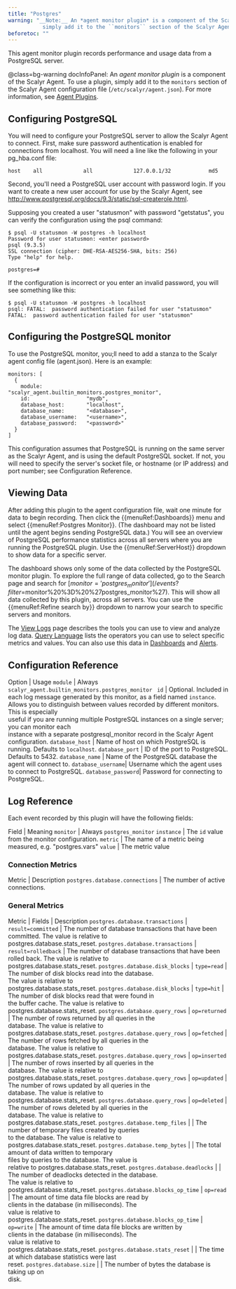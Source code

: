 ```yaml
---
title: "Postgres"
warning: "__Note:__ An *agent monitor plugin* is a component of the Scalyr Agent. To use a plugin,
           simply add it to the ``monitors`` section of the Scalyr Agent configuration file (``/etc/scalyr/agent.json``)."
beforetoc: ""
---
```


This agent monitor plugin records performance and usage data from a PostgreSQL server.

@class=bg-warning docInfoPanel: An *agent monitor plugin* is a component of the Scalyr Agent. To use a plugin,
simply add it to the ``monitors`` section of the Scalyr Agent configuration file (``/etc/scalyr/agent.json``).
For more information, see [Agent Plugins](/help/scalyr-agent#plugins).


## Configuring PostgreSQL

You will need to configure your PostgreSQL server to allow the Scalyr Agent to connect. First, make sure password
authentication is enabled for connections from localhost. You will need a line like the following in your pg_hba.conf
file:

    host    all             all             127.0.0.1/32            md5

Second, you'll need a PostgreSQL user account with password login. If you want to create a new user account for use
by the Scalyr Agent, see http://www.postgresql.org/docs/9.3/static/sql-createrole.html.

Supposing you created a user "statusmon" with password "getstatus", you can verify the configuration using the psql
command:

    $ psql -U statusmon -W postgres -h localhost
    Password for user statusmon: <enter password>
    psql (9.3.5)
    SSL connection (cipher: DHE-RSA-AES256-SHA, bits: 256)
    Type "help" for help.

    postgres=#

If the configuration is incorrect or you enter an invalid password, you will see something like this:

    $ psql -U statusmon -W postgres -h localhost
    psql: FATAL:  password authentication failed for user "statusmon"
    FATAL:  password authentication failed for user "statusmon"


## Configuring the PostgreSQL monitor

To use the PostgreSQL monitor, you;ll need to add a stanza to the Scalyr agent config file (agent.json). Here is an
example:

    monitors: [
      {
        module:              "scalyr_agent.builtin_monitors.postgres_monitor",
        id:                  "mydb",
        database_host:       "localhost",
        database_name:       "<database>",
        database_username:   "<username>",
        database_password:   "<password>"
      }
    ]

This configuration assumes that PostgreSQL is running on the same server as the Scalyr Agent, and is using the default
PostgreSQL socket. If not, you will need to specify the server's socket file, or hostname (or IP address) and port number;
see Configuration Reference.


## Viewing Data

After adding this plugin to the agent configuration file, wait one minute for data to begin recording. Then
click the {{menuRef:Dashboards}} menu and select {{menuRef:Postgres Monitor}}. (The dashboard may not be listed until
the agent begins sending PostgreSQL data.) You will see an overview of PostgreSQL performance statistics across all
servers where you are running the PostgreSQL plugin. Use the {{menuRef:ServerHost}} dropdown to show data for a
specific server.

The dashboard shows only some of the data collected by the PostgreSQL monitor plugin. To explore the full range
of data collected, go to the Search page and search for [$monitor = 'postgres_monitor'](/events?filter=$monitor%20%3D%20%27postgres_monitor%27).
This will show all data collected by this plugin, across all servers. You can use the {{menuRef:Refine search by}}
dropdown to narrow your search to specific servers and monitors.

The [View Logs](/help/view) page describes the tools you can use to view and analyze log data.
[Query Language](/help/query-language) lists the operators you can use to select specific metrics and values.
You can also use this data in [Dashboards](/help/dashboards) and [Alerts](/help/alerts).


## Configuration Reference

Option               | Usage
``module``           | Always ``scalyr_agent.builtin_monitors.postgres_monitor ``
``id``               | Optional. Included in each log message generated by this monitor, as a field named ``instance``. \
                              Allows you to distinguish between values recorded by different monitors. This is especially \
                              useful if you are running multiple PostgreSQL instances on a single server; you can monitor each \
                              instance with a separate postgresql_monitor record in the Scalyr Agent configuration.
``database_host``    | Name of host on which PostgreSQL is running. Defaults to ``localhost``.
``database_port``    | ID of the port to PostgreSQL. Defaults to 5432.
``database_name``    | Name of the PostgreSQL database the agent will connect to.
``database_username``| Username which the agent uses to connect to PostgreSQL.
``database_password``| Password for connecting to PostgreSQL.


## Log Reference

Each event recorded by this plugin will have the following fields:

Field                    | Meaning
``monitor``              | Always ``postgres_monitor``
``instance``             | The ``id`` value from the monitor configuration.
``metric``               | The name of a metric being measured, e.g. "postgres.vars"
``value``                | The metric value


### Connection Metrics

Metric                            | Description
``postgres.database.connections`` | The number of active connections.

### General Metrics

Metric                               | Fields                | Description
``postgres.database.transactions``   | ``result=committed``  | The number of database transactions that have been \
                                                                        committed.  The value is relative to \
                                                                        postgres.database.stats_reset.
``postgres.database.transactions``   | ``result=rolledback`` | The number of database transactions that have been \
                                                                        rolled back.  The value is relative to \
                                                                        postgres.database.stats_reset.
``postgres.database.disk_blocks``    | ``type=read``         | The number of disk blocks read into the database.  \
                                                                        The value is relative to \
                                                                        postgres.database.stats_reset.
``postgres.database.disk_blocks``    | ``type=hit``          | The number of disk blocks read that were found in \
                                                                        the buffer cache.  The value is relative to \
                                                                        postgres.database.stats_reset.
``postgres.database.query_rows``     | ``op=returned``       | The number of rows returned by all queries in the \
                                                                        database.  The value is relative to \
                                                                        postgres.database.stats_reset.
``postgres.database.query_rows``     | ``op=fetched``        | The number of rows fetched by all queries in the \
                                                                        database.  The value is relative to \
                                                                        postgres.database.stats_reset.
``postgres.database.query_rows``     | ``op=inserted``       | The number of rows inserted by all queries in the \
                                                                        database.  The value is relative to \
                                                                        postgres.database.stats_reset.
``postgres.database.query_rows``     | ``op=updated``        | The number of rows updated by all queries in the \
                                                                        database.  The value is relative to \
                                                                        postgres.database.stats_reset.
``postgres.database.query_rows``     | ``op=deleted``        | The number of rows deleted by all queries in the \
                                                                        database.  The value is relative to \
                                                                        postgres.database.stats_reset.
``postgres.database.temp_files``     |                       | The number of temporary files created by queries \
                                                                        to the database.  The value is relative to \
                                                                        postgres.database.stats_reset.
``postgres.database.temp_bytes``     |                       | The total amount of data written to temporary \
                                                                        files by queries to the database.  The value is \
                                                                        relative to postgres.database.stats_reset.
``postgres.database.deadlocks``      |                       | The number of deadlocks detected in the database.  \
                                                                        The value is relative to \
                                                                        postgres.database.stats_reset.
``postgres.database.blocks_op_time`` | ``op=read``           | The amount of time data file blocks are read by \
                                                                        clients in the database (in milliseconds).  The \
                                                                        value is relative to \
                                                                        postgres.database.stats_reset.
``postgres.database.blocks_op_time`` | ``op=write``          | The amount of time data file blocks are written by \
                                                                        clients in the database (in milliseconds).  The \
                                                                        value is relative to \
                                                                        postgres.database.stats_reset.
``postgres.database.stats_reset``    |                       | The time at which database statistics were last \
                                                                        reset.
``postgres.database.size``           |                       | The number of bytes the database is taking up on \
                                                                        disk.
